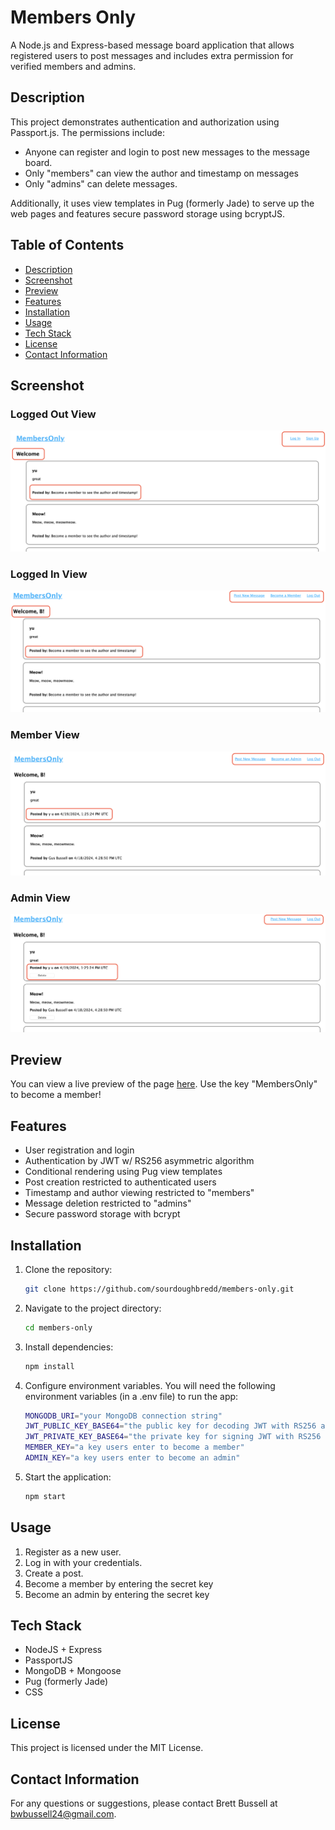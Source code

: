 # Members Only

A Node.js and Express-based message board application that allows registered users to post messages and includes extra permission for verified members and admins.

## Description

This project demonstrates authentication and authorization using Passport.js. The permissions include:

- Anyone can register and login to post new messages to the message board.
- Only "members" can view the author and timestamp on messages
- Only "admins" can delete messages.

Additionally, it uses view templates in Pug (formerly Jade) to serve up the web pages and features secure password storage using bcryptJS.

## Table of Contents

- [Description](#description)
- [Screenshot](#screenshot)
- [Preview](#preview)
- [Features](#features)
- [Installation](#installation)
- [Usage](#usage)
- [Tech Stack](#tech-stack)
- [License](#license)
- [Contact Information](#contact-information)

## Screenshot

### Logged Out View

<img src="./screenshots/logged-out.png" alt="Screenshot of the Members Only view when logged out" style="max-height: 400px;">

### Logged In View

<img src="./screenshots/logged-in.png" alt="Screenshot of the Members Only view when logged in" style="max-height: 400px;">

### Member View

<img src="./screenshots/member.png" alt="Screenshot of the Members Only member view" style="max-height: 400px;">

### Admin View

<img src="./screenshots/admin.png" alt="Screenshot of the Members Only admin view" style="max-height: 400px;">

## Preview

You can view a live preview of the page [here](https://members-only-bb.fly.dev/messages). Use the key "MembersOnly" to become a member!

## Features

- User registration and login
- Authentication by JWT w/ RS256 asymmetric algorithm
- Conditional rendering using Pug view templates
- Post creation restricted to authenticated users
- Timestamp and author viewing restricted to "members"
- Message deletion restricted to "admins"
- Secure password storage with bcrypt

## Installation

1. Clone the repository:
   ```sh
   git clone https://github.com/sourdoughbredd/members-only.git
   ```
2. Navigate to the project directory:
   ```sh
   cd members-only
   ```
3. Install dependencies:
   ```sh
   npm install
   ```
4. Configure environment variables. You will need the following environment variables (in a .env file) to run the app:
   ```sh
   MONGODB_URI="your MongoDB connection string"
   JWT_PUBLIC_KEY_BASE64="the public key for decoding JWT with RS256 asymmetric algo"
   JWT_PRIVATE_KEY_BASE64="the private key for signing JWT with RS256 asymmetric algo"
   MEMBER_KEY="a key users enter to become a member"
   ADMIN_KEY="a key users enter to become an admin"
   ```
5. Start the application:
   ```sh
   npm start
   ```

## Usage

1. Register as a new user.
2. Log in with your credentials.
3. Create a post.
4. Become a member by entering the secret key
5. Become an admin by entering the secret key

## Tech Stack

- NodeJS + Express
- PassportJS
- MongoDB + Mongoose
- Pug (formerly Jade)
- CSS

## License

This project is licensed under the MIT License.

## Contact Information

For any questions or suggestions, please contact Brett Bussell at [bwbussell24@gmail.com](mailto:bwbussell24@gmail.com).
